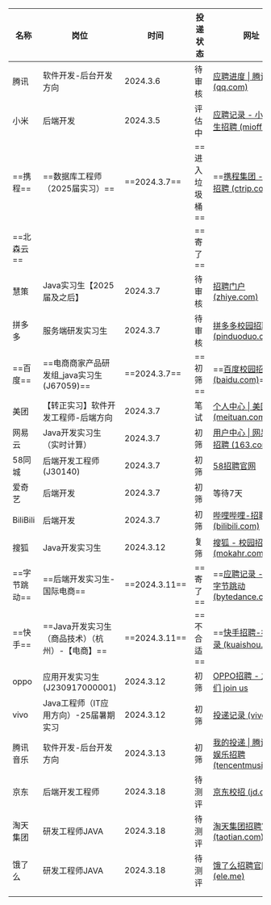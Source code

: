 
| 名称       | 岗位                            | 时间            | 投递状态      | 网址                                                                                                                                                                                                                                                                                                                                              |
| -------- | ----------------------------- | ------------- | --------- | ----------------------------------------------------------------------------------------------------------------------------------------------------------------------------------------------------------------------------------------------------------------------------------------------------------------------------------------------- |
| 腾讯       | 软件开发-后台开发方向                   | 2024.3.6      | 待审核       | [应聘进度 \| 腾讯校招 (qq.com)](https://join.qq.com/progress.html)                                                                                                                                                                                                                                                                                      |
| 小米       | 后端开发                          | 2024.3.5      | 评估中       | [应聘记录 - 小米实习生招聘 (mioffice.cn)](https://xiaomi.jobs.f.mioffice.cn/internship/position/application?spread=TWWKAJ3)                                                                                                                                                                                                                                |
| ==携程==   | ==数据库工程师（2025届实习）==           | ==2024.3.7==  | ==进入垃圾桶== | ==[携程集团 - 校园招聘 (ctrip.com)](https://campus.ctrip.com/#/candidateHome/applications)==                                                                                                                                                                                                                                                            |
| ==北森云==  |                               |               | ==寄了==    |                                                                                                                                                                                                                                                                                                                                                 |
| 慧策       | Java实习生【2025届及之后】             | 2024.3.7      | 待审核       | [招聘门户 (zhiye.com)](https://huicecom.zhiye.com/personal/deliveryRecord)                                                                                                                                                                                                                                                                          |
| 拼多多      | 服务端研发实习生                      | 2024.3.7      | 待审核       | [拼多多校园招聘 (pinduoduo.com)](https://careers.pinduoduo.com/campus/personal-center)                                                                                                                                                                                                                                                                 |
| ==百度==   | ==电商商家产品研发组_java实习生(J67059)== | ==2024.3.7==  | ==初筛==    | ==[百度校园招聘 (baidu.com)](https://talent.baidu.com/jobs/center)==                                                                                                                                                                                                                                                                                  |
| 美团       | 【转正实习】软件开发工程师-后端方向            | 2024.3.7      | 笔试        | [个人中心 \| 美团招聘 (meituan.com)](https://zhaopin.meituan.com/web/personalCenter/deliveryRecord)                                                                                                                                                                                                                                                     |
| 网易云      | Java开发实习生（实时计算）               | 2024.3.7      | 初筛        | [用户中心 \| 网易社会招聘 (163.com)](https://hr.163.com/user.html/application)                                                                                                                                                                                                                                                                            |
| 58同城     | 后端开发工程师(J30140)               | 2024.3.7      | 初筛        | [58招聘官网](https://campus.58.com/personal/deliveryRecord)                                                                                                                                                                                                                                                                                         |
| 爱奇艺      | 后端开发                          | 2024.3.7      | 初筛        | 等待7天                                                                                                                                                                                                                                                                                                                                            |
| BiliBili | 后端开发                          | 2024.3.7      | 初筛        | [哔哩哔哩-招聘 (bilibili.com)](https://jobs.bilibili.com/campus/records)                                                                                                                                                                                                                                                                              |
| 搜狐       | Java开发实习生                     | 2024.3.12     | 复筛        | [搜狐 - 校园招聘 (mokahr.com)](https://app.mokahr.com/campus_apply/sohu/28313#/candidateHome/applications)                                                                                                                                                                                                                                            |
| ==字节跳动== | ==后端开发实习生-国际电商==              | ==2024.3.11== | ==寄了==    | ==[应聘记录 - 加入字节跳动 (bytedance.com)](https://jobs.bytedance.com/campus/position/application)==                                                                                                                                                                                                                                                     |
| ==快手==   | ==Java开发实习生（商品技术）（杭州）-【电商】==  | ==2024.3.11== | ==不合适==   | ==[快手招聘-投递记录 (kuaishou.cn)](https://zhaopin.kuaishou.cn/recruit/e/#/official/my-apply/)==                                                                                                                                                                                                                                                       |
| oppo     | 应用开发实习生(J230917000001)        | 2024.3.12     | 初筛        | [OPPO招聘 - 加入我们 join us](https://career.oppo.com/official/oppo/center/history)                                                                                                                                                                                                                                                                   |
| vivo     | Java工程师（IT应用方向）-25届暑期实习       | 2024.3.12     | 初筛        | [投递记录 (vivo.com)](https://hr.vivo.com/wt/vivo/web/index/vivoWebApplyRecord!listApplyPosition?needStatusFlows=true&operational=2a403ba4efe10afc21876c9de39c479a729aa965050da985717cdfd4df717f91ebc4813de432a8a54a8ba350f20fd6eebceda68d04606dc518ebee4f964c64c486ed8eaaab262133f2d8c4082906e412528882cf8be6ce479dd032d3a3fef383bd2fc0746c2cd8a9) |
| 腾讯音乐     | 软件开发-后台开发方向                   | 2024.3.13     | 初筛        | [我的投递 \| 腾讯音乐娱乐招聘 (tencentmusic.com)](https://join.tencentmusic.com/deliver)                                                                                                                                                                                                                                                                    |
| 京东       | 后端开发工程师                       | 2024.3.18     | 待测评       | [京东校招 (jd.com)](https://campus.jd.com/#/myDeliver?type=present)                                                                                                                                                                                                                                                                                 |
| 淘天集团     | 研发工程师JAVA                     | 2024.3.18     | 待测评       | [淘天集团招聘官网 (taotian.com)](https://talent.taotian.com/personal/campus-application?lang=zh)                                                                                                                                                                                                                                                        |
| 饿了么      | 研发工程师JAVA                     | 2024.3.18     | 待测评       | [饿了么招聘官网 (ele.me)](https://talent.ele.me/personal/campus-application?lang=zh)                                                                                                                                                                                                                                                                   |
|          |                               |               |           |                                                                                                                                                                                                                                                                                                                                                 |
|          |                               |               |           |                                                                                                                                                                                                                                                                                                                                                 |
